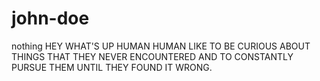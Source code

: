 # john-doe
nothing
HEY WHAT'S UP HUMAN
HUMAN LIKE TO BE CURIOUS ABOUT THINGS THAT THEY NEVER ENCOUNTERED AND TO CONSTANTLY PURSUE THEM UNTIL THEY FOUND IT WRONG.
